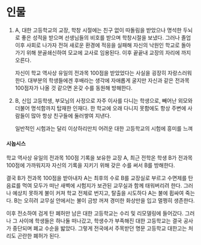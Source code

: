 # 인물 
1. A, 대한 고등학교의 교장, 학창 시절에는 친구 없이 따돌림을 받았으나 명석한 두뇌로 좋은 성적을 받으며 선생님들의 비호를 받으며 학창시절을 보냈다. 그러나 졸업 이후 사회로 나가자 전혀 새로운 환경에 적응을 실패해 자신의 낙원인 학교로 돌아가기 위해 분골쇄신하여 모교에 교사로 임용된다. 이후 끝끝내 교장의 자리에 까지 오른다.

   자신이 학교 역사상 유일의 전과목 100점을 받았었다는 사실을 굉장히 자랑스러워 한다. 대부분의 학생들에겐 후배라는 생각에 자애롭게 굴지만 자신과 같은 전과목 100점자가 나올 것 같으면 온갖 수를 동원해 방해한다.

2. B, 신입 고등학생, 부모님의 사정으로 자주 이사를 다니는 학생으로, 빼어난 외모와 더불어 명석함까지 탑재한 인재다. 한 학교에 오래 다니지 못함에도 항상 주변에 사람들이 많아 항상 친구들에 둘러쌓여 지낸다.

   일반적인 시험과는 달리 이상하리만치 어려운 대한 고등학교의 시험에 흥미를 느껴 

#### 시놉시스
 학교 역사상 유일의 전과목 100점 기록을 보유한 교장 A, 최근 전학온 학생 B가 전과목 100점에 가까워지자 자신의 기록을 지키기 위해 갖은 수를 써서 B를 방해한다.

 결국 B가 전과목 100점을 받아내자 A는 최후의 수로 B를 교장실로 부르고 수면제를 탄 음료를 먹여 모두가 떠난 새벽에 시험지가 보관된 교무실과 함께 태워버리려 한다. 그러나 예상치 못하게 불이 커져 학교 전체로 번지고, 탈출을 시도하다 A는 불에 휩싸여 죽는다. B는 오히려 교무실 안에서는 불이 금방 꺼져 경미한 화상만을 입고 멀쩡히 생존한다.

 이후 전소하여 검게 탄 폐허만 남은 대한 고등학교는 수리 및 리모델링에 들어갔다. 그러나 그 사이에 학생들은 하나둘 떠나갔고, 학생수가 부족해진 대한 고등학교는 결국 공사가 중단되며 폐교 수순을 밟았다. 그렇게 전국에서 주목받던 명문 고등학교 대한고는 처리도 곤란한 폐허가 된다.